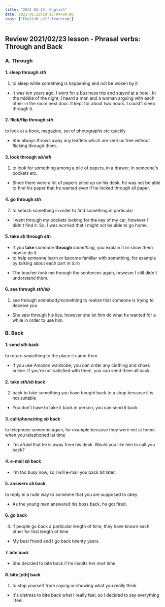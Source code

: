 ```yaml
---
title: "2021-02-23: English"
date: 2021-02-23T19:13:04+09:00
tags: ["English self-learning"]
---
```


## Review 2021/02/23 lesson - Phrasal verbs: Through and Back

### A. Through

#### 1. sleep through *sth*
1. to sleep while something is happening and not be woken by it

* It was ten years ago, I went for a business trip and stayed at a hotel. In the middle of the night, I heard a man and a woman arguing with each other in the room next door. It kept for about two hours. I could't sleep through it.

#### 2. flick/flip through *sth*
to look at a book, magazine, set of photographs etc quickly

* She always throws away any leaflets which are sent us free without flicking through them.

#### 3. look through *sb/sth*
1. to look for something among a pile of papers, in a drawer, in someone's pockets etc.

* Since there were a lot of papers piled up on his desk, he was not be able to find his paper that he wanted even if he looked through all paper.

#### 4. go through *sth*
7. to search something in order to find something in particular

* I went through my pockets looking for the key of my car, however I didn't find it. So, I was worried that I might not be able to go home.

#### 5. take *sb* through *sth*
- If you **take** *someone* **through** *something*, you explain it or show them how to do it
- to help someone learn or become familiar with something, for example by talking about each part in turn  

* The teacher took me through the sentences again, however I still didn't understand them.

#### 6. see through *sth/sb*
1. see through somebody/something to realize that someone is trying to deceive you

* She saw through his lies, however she let him do what he wanted for a while in order to use him.

### B. Back

#### 1. send *sth* back
to return something to the place it came from

* If you use Amazon wardrobe, you can order any clothing and shoes online.
  If you're not satisfied with them, you can send them all back.

#### 2. take *sth/sb* back
2. back to take something you have bought back to a shop because it is not suitable

* You don't have to take it back in person, you can send it back.

#### 3. call/phone/ring *sb* back
to telephone someone again, for example because they were not at home when you telephoned lat time

* I'm afraid that he is away from his desk. Would you like him to call you back?

#### 4. e-mail *sb* back

* I'm too busy now, so I will e-mail you back bit later.

#### 5. answers *sb* back
to reply in a rude way to someone that you are supposed to obey

* As the young men answered his boss back, he got fired.

#### 6. go back
4. if people go back a particular length of time, they have known each other for that length of time

* My best friend and I go back twenty years.

#### 7. bite back

* She decided to bite back if he insults her next time.

#### 8. bite [sth] back
1. to stop yourself from saying or showing what you really think

* It's distress to bite back what I really feel, so I decided to say everything I feel.
